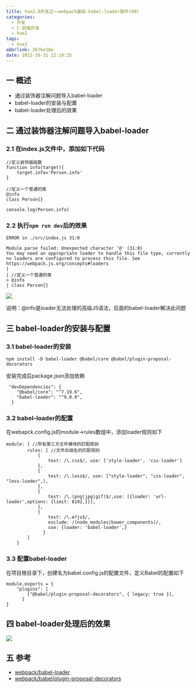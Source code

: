```yaml
---
title: Vue2.0开发之——webpack基础-babel-loader插件(09)
categories:
  - 开发
  - C-前端开发
  - Vue2
tags:
  - Vue2
abbrlink: 367be10e
date: 2022-10-31 12:19:25
---
```

## 一 概述

* 通过装饰器注解问题导入babel-loader
* babel-loader的安装与配置
* babel-loader处理后的效果

<!--more-->

## 二 通过装饰器注解问题导入babel-loader

### 2.1 在index.js文件中，添加如下代码

```
//定义装饰器函数
function info(target){
    target.info='Person.info'
}

//定义一个普通的类
@info
class Person{}

console.log(Person.info)
```

### 2.2 执行`npm run dev`后的效果

```
ERROR in ./src/index.js 31:0

Module parse failed: Unexpected character '@' (31:0)
You may need an appropriate loader to handle this file type, currently no loaders are configured to process this file. See https://webpack.js.org/concepts#loaders
| 
| //定义一个普通的类
> @info
| class Person{}
```

![][1]

说明：@info是loader无法处理的高级JS语法，后面的babel-loader解决此问题

## 三 babel-loader的安装与配置

### 3.1 babel-loader的安装

```
npm install -D babel-loader @babel/core @babel/plugin-proposal-decorators 
```

安装完成后package.json添加依赖

```
 "devDependencies": {
    "@babel/core": "^7.19.6",
    "babel-loader": "^9.0.0",
  }
```

### 3.2 babel-loader的配置

在webapck.config.js的module->rules数组中，添加loader规则如下

```
module: { //所有第三方文件模块的匹配规则
        rules: [ //文件后缀名的匹配规则
            {
                test: /\.css$/, use: ['style-loader', 'css-loader']
            },
            {
                test: /\.less$/, use: ["style-loader", "css-loader", "less-loader",],
            },
            {
                test: /\.(png|jpg|gif)$/,use: [{loader: 'url-loader',options: {limit: 8192,}}],
            },
            {
                test: /\.m?js$/,
                exclude: /(node_modules|bower_components)/,
                use: {loader: 'babel-loader',}
              }
        ]
    }
```

### 3.3 配置babel-loader

在项目根目录下，创建名为babel.config.js的配置文件，定义Babel的配置如下

```
module.exports = {
    "plugins": [
        ["@babel/plugin-proposal-decorators", { legacy: true }],
      ]
}
```

## 四 babel-loader处理后的效果
![][2]


## 五 参考

* [webpack/babel-loader][00]
* [webpack/babel/plugin-proposal-decorators][01]




[00]:https://v4.webpack.js.org/loaders/babel-loader/#install
[01]:https://babeljs.io/docs/en/babel-plugin-proposal-decorators
[1]:https://cdn.staticaly.com/gh/PGzxc/CDN/master/blog-vue/vue02-09-babel-loader-error.png
[2]:https://cdn.staticaly.com/gh/PGzxc/CDN/master/blog-vue/vue02-09-babel-loader-success.png
